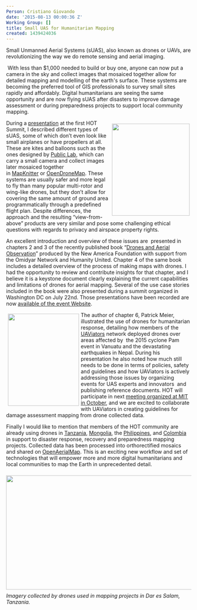 ```yaml
---
Person: Cristiano Giovando
date: '2015-08-13 00:00:36 Z'
Working Group: []
title: Small UAS for Humanitarian Mapping
created: 1439424036
---
```

<p>Small Unmanned Aerial Systems (sUAS), also known as drones or UAVs, are revolutionizing the way we do remote sensing and aerial imaging.</p><p>&nbsp;With less than $1,000 needed to build or buy one, anyone can now put a camera in the sky and collect images that mosaiced together allow for detailed mapping and modelling of the earth's surface. These systems are becoming the preferred tool of GIS professionals to survey small sites rapidly and affordably. Digital humanitarians are seeing the same opportunity and are now flying sUAS after disasters to improve damage assessment or during preparedness projects to support local community mapping.</p><p><img class="image-medium" style="float: right; margin-left: 5px; margin-right: 5px; margin-top: 10px; margin-bottom: 10px;" src="/sites/default/files/styles/medium/public/ebee.png?itok=N7PuXBAV" alt="" width="211" height="250"></p><p>During a&nbsp;<a href="https://www.youtube.com/watch?v=QRPnWqNd5I8" target="_blank">presentation</a>&nbsp;at the first HOT Summit, I described different types of sUAS, some of which don’t even look like small airplanes or have propellers at all. These are kites and balloons such as the ones designed by&nbsp;<a href="http://publiclab.org/wiki/balloon-mapping" target="_blank">Public Lab</a>, which can carry a small camera and collect images later mosaiced together in&nbsp;<a href="http://mapknitter.org" target="_blank">MapKnitter</a>&nbsp;or&nbsp;<a href="http://opendronemap.github.io/odm" target="_blank">OpenDroneMap</a>. These systems are usually safer and more legal to fly than many popular multi-rotor and wing-like drones, but they don’t allow for covering the same amount of ground area programmatically through a predefined flight plan. Despite differences, the approach and the resulting “view-from-above” products are very similar and pose some challenging ethical questions with regards to privacy and airspace property rights.&nbsp;</p><p>An excellent introduction and overview of these issues are &nbsp;presented in chapters 2 and 3 of the recently published book “<a href="http://drones.newamerica.org/primer" target="_blank">Drones and Aerial Observation</a>” produced by the New America Foundation with support from the Omidyar Network and Humanity United. Chapter 4 of the same book includes a detailed overview of the process of making maps with drones. I had the opportunity to review and contribute insights for that chapter, and I believe it is a keystone document clearly explaining the current capabilities and limitations of drones for aerial mapping. Several of the use case stories included in the book were also presented during a summit organized in Washington DC on July 22nd. Those presentations have been recorded are now <a href="https://www.newamerica.org/international-security/drones-and-aerial-observation/" target="_blank">available of the event Website</a>.&nbsp;</p><p><a href="http://drones.newamerica.org/primer" target="_blank"><img class="image-medium" style="float: left; margin: 5px;" src="/sites/default/files/styles/medium/public/primer.jpg?itok=crHly5f2" alt="" width="193" height="250"></a></p><p>The author of chapter 6, Patrick Meier, illustrated the use of drones for humanitarian response, detailing how members of the <a href="http://uaviators.org/" target="_blank">UAViators</a> network deployed drones over areas affected by &nbsp;the 2015 cyclone Pam event in Vanuatu and the devastating earthquakes in Nepal. During his presentation he also noted how much still needs to be done in terms of policies, safety and guidelines and how UAViators is actively addressing those issues by organizing events for UAS experts and innovators &nbsp;and publishing reference documents. HOT will participate in next <a href="http://uaviators.org/forum/humanitarian-uav-experts-meeting-2015-registration-open" target="_blank">meeting organized at MIT in October</a>, and we are excited to collaborate with UAViators in creating guidelines for damage assessment mapping from drone collected data.</p><p>Finally I would like to mention that members of the HOT community are already using drones in <a href="http://hotosm.org/updates/2015-07-17_ramani_huria_scale_up_dar_es_salaam_6th_july_2015" target="_blank">Tanzania</a>, <a href="http://hotosm.org/updates/2015-07-03_mapping_ulaanbaatar_with_asia_foundation" target="_blank">Mongolia</a>, the <a href="http://hotosm.org/updates/uav_imagery_haiyan" target="_blank">Philippines</a>, and <a href="http://hotosm.org/updates/2015-03-06_taller_de_mapeo_humanitario_%E2%80%93_isla_de_le%C3%B3n_colombia" target="_blank">Colombia</a> in support to disaster response, recovery and preparedness mapping projects. Collected data has been processed into orthorectified mosaics and shared on <a href="http://openaerialmap.org/" target="_blank">OpenAerialMap</a>. This is an exciting new workflow and set of technologies that will empower more and more digital humanitarians and local communities to map the Earth in unprecedented detail.</p><p><img style="vertical-align: middle; margin-top: 8px; margin-bottom: 8px;" src="/sites/default/files/tanzania.png" alt="" width="550" height="310"><br><em>Imagery collected by drones used in mapping projects in Dar es Salam, Tanzania.</em></p>
